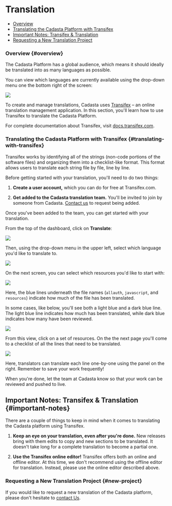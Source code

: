 # Translation

* [Overview](#overview)
* [Translating the Cadasta Platform with Transifex](#translating-with-transifex)
* [Important Notes: Transifex & Translation](#important-notes)
* [Requesting a New Translation Project](#new-project)

### Overview {#overview}

The Cadasta Platform has a global audience, which means it should ideally be translated into as many languages as possible. 

You can view which languages are currently available using the drop-down menu one the bottom right of the screen:

![](/assets/translation.png)

To create and manage translations, Cadasta uses <a href="https://www.transifex.com/" target="_blank">Transifex</a> – an online translation management application. In this section, you'll learn how to use Transifex to translate the Cadasta Platform.

For complete documentation about Transifex, visit <a href="https://docs.transifex.com/" target="_blank">docs.transifex.com</a>.

### Translating the Cadasta Platform with Transifex {#translating-with-transifex}

Transifex works by identifying all of the strings (non-code portions of the software files) and organizing them into a checklist-like format. This format allows users to translate each string file by file, line by line. 

Before getting started with your translation, you'll need to do two things:

1. **Create a user account,** which you can do for free at Transifex.com. 

2. **Get added to the Cadasta translation team.** You'll be invited to join by someone from Cadasta. <a href="http://cadasta.org/contact/" target="_blank">Contact us</a> to request being added.

Once you've been added to the team, you can get started with your translation.

From the top of the dashboard, click on **Translate**:

![](/assets/transifex-01-ai.png)

Then, using the drop-down menu in the upper left, select which language you'd like to translate to.

![](/assets/transifex-02-ai.png)

On the next screen, you can select which resources you'd like to start with:

![](/assets/transifex-04-ai.png)

Here, the blue lines underneath the file names (`allauth`, `javascript`, and `resources`) indicate how much of the file has been translated. 

In some cases, like below, you'll see both a light blue and a dark blue line. The light blue line indicates how much has been translated, while dark blue indicates how many have been reviewed.

![](/assets/transifex-06-ai.png)

From this view, click on a set of resources. On the the next page you'll come to a checklist of all the lines that need to be translated. 

![](/assets/transifex-05-ai.png)

Here, translators can translate each line one-by-one using the panel on the right. Remember to save your work frequently!

When you're done, let the team at Cadasta know so that your work can be reviewed and pushed to live.

## Important Notes: Transifex & Translation {#important-notes}

There are a couple of things to keep in mind when it comes to translating the Cadasta platform using Transifex. 

1. **Keep an eye on your translation, even after you're done.** New releases bring with them edits to copy and new sections to be translated. It doesn't take long for a complete translation to become a partial one.

2. **Use the Transifex online editor!** Transifex offers both an online and offline editor. At this time, we don't recommend using the offline editor for translation. Instead, please use the online editor described above. 

### Requesting a New Translation Project {#new-project}

If you would like to request a new translation of the Cadasta platform, please don't hesitate to <a href="http://cadasta.org/contact/" target="_blank">contact Us</a>.







